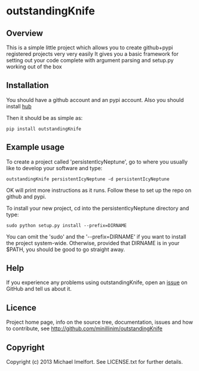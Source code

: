 # outstandingKnife

## Overview

This is a simple little project which allows you to create github+pypi registered projects very very easily
It gives you a basic framework for setting out your code complete with argument parsing and setup.py working out of the box

## Installation

You should have a github account and an pypi account. Also you should install [hub](hub.github.com)

Then it should be as simple as:

    pip install outstandingKnife

## Example usage

To create a project called 'persistentIcyNeptune', go to where you usually like to develop your software and type:

    outstandingKnife persistentIcyNeptune -d persistentIcyNeptune

OK will print more instructions as it runs. Follow these to set up the repo on github and pypi.

To install your new project, cd into the persistentIcyNeptune directory and type:

    sudo python setup.py install --prefix=DIRNAME

You can omit the 'sudo' and the '--prefix=DIRNAME' if you want to install the project system-wide. Otherwise, provided that DIRNAME is in your $PATH, you should be good to go straight away.

## Help

If you experience any problems using outstandingKnife, open an [issue](https://github.com/minillinim/outstandingKnife/issues) on GitHub and tell us about it.

## Licence

Project home page, info on the source tree, documentation, issues and how to contribute, see http://github.com/minillinim/outstandingKnife

## Copyright

Copyright (c) 2013 Michael Imelfort. See LICENSE.txt for further details.
